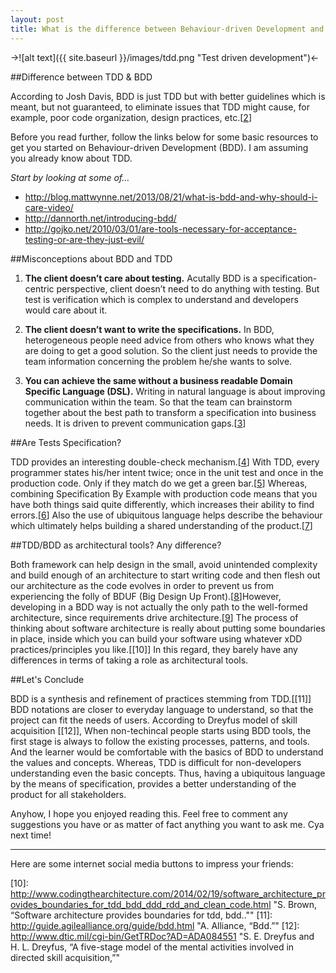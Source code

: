```yaml
---
layout: post
title: What is the difference between Behaviour-driven Development and Test-driven Development?
---
```



->![alt text]({{ site.baseurl }}/images/tdd.png "Test driven development")<-

##Difference between TDD & BDD

According to Josh Davis, BDD is just TDD but with better guidelines which is meant, but not guaranteed, to eliminate issues that TDD might cause, for example, poor code organization, design practices, etc.[[2]]

Before you read further, follow the links below for some basic resources to get you started on Behaviour-driven Development (BDD). I am assuming you already know about TDD.

*Start by looking at some of…*

- http://blog.mattwynne.net/2013/08/21/what-is-bdd-and-why-should-i-care-video/
- http://dannorth.net/introducing-bdd/
- http://gojko.net/2010/03/01/are-tools-necessary-for-acceptance-testing-or-are-they-just-evil/

##Misconceptions about BDD and TDD

1. **The client doesn’t care about testing.**
Acutally BDD is a specification-centric perspective, client doesn’t need to do anything with testing. But test is verification which is complex to understand and developers would care about it.

2. **The client doesn’t want to write the specifications.**
In BDD, heterogeneous people need advice from others who knows what they are doing to get a good solution. So the client just needs to provide the team information concerning the problem he/she wants to solve.

3. **You can achieve the same without a business readable Domain Specific Language (DSL).**
Writing in natural language is about improving communication within the team. So that the team can brainstorm together about the best path to transform a specification into business needs. It is driven to prevent communication gaps.[[3]]

##Are Tests Specification?

TDD provides an interesting double-check mechanism.[[4]] With TDD, every programmer states his/her intent twice; once in the unit test and once in the production code. Only if they match do we get a green bar.[[5]] Whereas, combining Specification By Example with production code means that you have both things said quite differently, which increases their ability to find errors.[[6]] Also the use of ubiquitous language helps describe the behaviour which ultimately helps building a shared understanding of the product.[[7]]

##TDD/BDD as architectural tools? Any difference?

Both framework can help design in the small, avoid unintended complexity and build enough of an architecture to start writing code and then flesh out our architecture as the code evolves in order to prevent us from experiencing the folly of BDUF (Big Design Up Front).[[8]]However, developing in a BDD way is not actually the only path to the well-formed architecture, since requirements drive architecture.[[9]] The process of thinking about software architecture is really about putting some boundaries in place, inside which you can build your software using whatever xDD practices/principles you like.[[10]] In this regard, they barely have any differences in terms of taking a role as architectural tools.

##Let's Conclude

BDD is a synthesis and refinement of practices stemming from TDD.[[11]] BDD notations are closer to everyday language to understand, so that the project can fit the needs of users. According to Dreyfus model of skill acquisition [[12]], When non-techincal people starts using BDD tools, the first stage is always to follow the existing processes, patterns, and tools. And the learner would be comfortable with the basics of BDD to understand the values and concepts. Whereas, TDD is difficult for non-developers understanding even the basic concepts. Thus, having a ubiquitous language by the means of specification, provides a better understanding of the product for all stakeholders.

Anyhow, I hope you enjoyed reading this. Feel free to comment any suggestions you have or as matter of fact anything you want to ask me. Cya next time!

---
Here are some internet social media buttons to impress your friends: 

[1]: http://lostechies.com/derekgreer/2011/03/21/effective-tests-test-first/ "D. Greer, “Effective tests: Test first.”"
[2]: https://joshldavis.com/2013/05/27/difference-between-tdd-and-bdd/ "J. Davis, “The difference between tdd and bdd.”"
[3]: http://www.thoughtworks.com/insights/blog/3-misconceptions-about-bdd "N. Pufal and J. Vieira, “3 misconceptions about bdd.”"
[4]: http://xp123.com/articles/2005/02/ "B. Wake, “Pattern patter: Anonymous subclass with instance initializer.”"
[5]: http://accu.org/index.php/journals/1325 "A. Petersen, “Design in test-driven development.”"
[6]: http://martinfowler.com/bliki/SpecificationByExample.html "M. Fowler, “Specification by example.”"
[7]:  http://agilecoach.typepad.com/agile-coaching/2012/03/bdd-in-a-nutshell.html "R. Davies, “Bdd in a nutshell.”"
[8]: http://www.infoq.com/presentations/TDD-BDD-as-Architectural-Tools "J. Kovacs, “Tdd/bdd as architectural tools.”"
[9]: https://vimeo.com/user22258446/review/79092608/600e7bd650 "T. Gilb, “Software architecture - what is wrong with current software architecture methods: and 10 principles for improvement.”"
[10]: http://www.codingthearchitecture.com/2014/02/19/software_architecture_provides_boundaries_for_tdd_bdd_ddd_rdd_and_clean_code.html "S. Brown, “Software architecture provides boundaries for tdd, bdd..""
[11]: http://guide.agilealliance.org/guide/bdd.html "A. Alliance, “Bdd.”"
[12]: http://www.dtic.mil/cgi-bin/GetTRDoc?AD=ADA084551 "S. E. Dreyfus and H. L. Dreyfus, “A five-stage model of the mental activities involved in directed skill acquisition,”"
